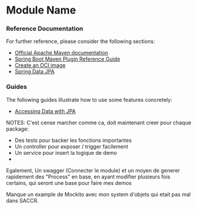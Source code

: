# Module Name

### Reference Documentation
For further reference, please consider the following sections:

* [Official Apache Maven documentation](https://maven.apache.org/guides/index.html)
* [Spring Boot Maven Plugin Reference Guide](https://docs.spring.io/spring-boot/docs/2.4.4/maven-plugin/reference/html/)
* [Create an OCI image](https://docs.spring.io/spring-boot/docs/2.4.4/maven-plugin/reference/html/#build-image)
* [Spring Data JPA](https://docs.spring.io/spring-boot/docs/2.4.4/reference/htmlsingle/#boot-features-jpa-and-spring-data)

### Guides
The following guides illustrate how to use some features concretely:

* [Accessing Data with JPA](https://spring.io/guides/gs/accessing-data-jpa/)



NOTES: C'est cense marcher comme ca, doit maintenant creer pour chaque package:   
- Des tests pour backer les fonctions importantes  
- Un controller pour exposer / trigger facilement  
- Un service pour insert la logique de demo  
- 

Egalement,
Un swagger (Connecter le module) et un moyen de generer rapidement des "Process" en base, en ayant modifier plusieurs fois certains, 
qui seront une base pour faire mes demos  


Manque un example de Mockito avec mon system d'objets qui etait pas mal dans SACCR.  
